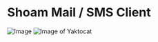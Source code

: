 # Shoam Mail / SMS Client
![Image](/app/shared/images/Logo-en.png)
![Image of Yaktocat](https://octodex.github.com/images/yaktocat.png)